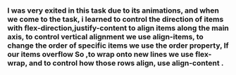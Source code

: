  ### <B>I was very exited in this task due to its animations, and when we come to the task, i learned to  control the direction of items with flex-direction,justify-content to align items along the main axis, to control vertical alignment we use align-items, to change the order of specific items we use the order property, If our items overflow So ,to wrap onto new lines we use flex-wrap, and to control how those rows align, use align-content .
